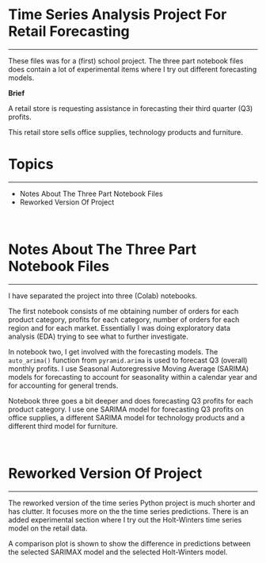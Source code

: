 # Time Series Analysis Project For Retail Forecasting
---

These files was for a (first) school project. The three part notebook files does contain a lot of experimental items where I try out different forecasting models.


**Brief**

A retail store is requesting assistance in forecasting their third quarter (Q3) profits.

This retail store sells office supplies, technology products and furniture.


# Topics
---

* Notes About The Three Part Notebook Files
* Reworked Version Of Project

&nbsp;

# Notes About The Three Part Notebook Files
---

I have separated the project into three (Colab) notebooks. 

The first notebook consists of me obtaining number of orders for each product category, profits for each category, number of orders for each region and for each market. Essentially I was doing exploratory data analysis (EDA) trying to see what to further investigate.

In notebook two, I get involved with the forecasting models. The `auto_arima()` function from `pyramid.arima` is used to forecast Q3 (overall) monthly profits. I use Seasonal Autoregressive Moving Average (SARIMA) models for forecasting to account for seasonality within a calendar year and for accounting for general trends.

Notebook three goes a bit deeper and does forecasting Q3 profits for each product category. I use one SARIMA model for forecasting Q3 profits on office supplies, a different SARIMA model for technology products and a different third model for furniture.

&nbsp;

# Reworked Version Of Project
---

The reworked version of the time series Python project is much shorter and has clutter. It focuses more on the the time series predictions. There is an added experimental section where I try out the Holt-Winters time series model on the retail data. 

A comparison plot is shown to show the difference in predictions between the selected SARIMAX model and the selected Holt-Winters model.
